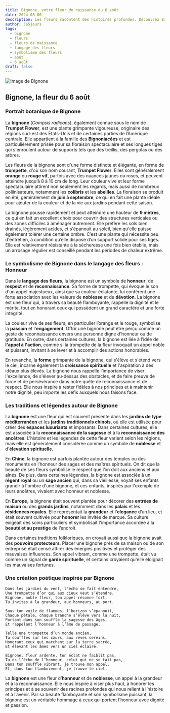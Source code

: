 ```yaml
---
title: Bignone, votre fleur de naissance du 6 août
date: 2024-08-06
description: Les fleurs racontent des histoires profondes. Découvrez Bignone, votre fleur de naissance du 6 août, ses symboles et récits fascinants. Plongez dans sa signification et son langage unique dans l'art floral.
author: 365jours
tags:
  - bignone
  - fleurs
  - fleurs de naissance
  - langage des fleurs
  - symbolisme des fleurs
  - août
  - 6 août
draft: false
---
```


![Image de Bignone](https://cdn.pixabay.com/photo/2020/06/14/14/59/flowers-5298209_1280.jpg#center)


## Bignone, la fleur du 6 août

### Portrait botanique de Bignone

La **bignone** (_Campsis radicans_), également connue sous le nom de **Trumpet Flower**, est une plante grimpante vigoureuse, originaire des régions sud-est des États-Unis et de certaines parties de l’Amérique centrale. Elle appartient à la famille des **Bignoniacées** et est particulièrement prisée pour sa floraison spectaculaire et ses longues tiges qui s'enroulent autour de supports tels que des treillis, des pergolas ou des arbres.

Les fleurs de la bignone sont d'une forme distincte et élégante, en forme de **trompette**, d'où son nom courant, **Trumpet Flower**. Elles sont généralement **orange** ou **rouge vif**, parfois avec des nuances jaunes ou roses, et peuvent atteindre jusqu’à 8 à 10 cm de long. Leur couleur vive et leur forme spectaculaire attirent non seulement les regards, mais aussi de nombreux pollinisateurs, notamment les **colibris** et les **abeilles**. La floraison se produit en été, généralement de **juin à septembre**, ce qui en fait une plante idéale pour ajouter de la couleur et de la vie aux jardins pendant cette saison.

La bignone pousse rapidement et peut atteindre une hauteur de **9 mètres**, ce qui en fait un excellent choix pour couvrir des structures verticales ou des zones difficiles à aménager autrement. Elle préfère les sols bien drainés, légèrement acides, et s'épanouit au soleil, bien qu'elle puisse également tolérer une certaine ombre. C’est une plante qui nécessite peu d'entretien, à condition qu’elle dispose d’un support solide pour ses tiges. Elle est relativement résistante à la sécheresse une fois bien établie, mais un arrosage régulier est conseillé pendant les périodes de chaleur extrême.

### Le symbolisme de Bignone dans le langage des fleurs : Honneur

Dans le **langage des fleurs**, la bignone est un symbole de **honneur**, de **respect** et de **reconnaissance**. Sa forme de trompette, qui évoque le son d'un appel majestueux, ainsi que sa couleur éclatante, lui confèrent une forte association avec les valeurs de **noblesse** et de **dévotion**. La bignone est une fleur qui, à travers sa beauté flamboyante, rappelle la dignité et le mérite, tout en honorant ceux qui possèdent un grand caractère et une forte intégrité.

La couleur vive de ses fleurs, en particulier l’orange et le rouge, symbolise la **passion** et l'**engagement**. Offrir une bignone peut être perçu comme un geste de reconnaissance envers une personne digne d'honneur ou de gratitude. En outre, dans certaines cultures, la bignone est liée à l’idée de **l'appel à l'action**, comme si la trompette de la fleur invoquait un appel noble et puissant, invitant à se lever et à accomplir des actions honorables.

En revanche, la **forme** grimpante de la bignone, qui s'élève et s'étend vers le ciel, incarne également la **croissance spirituelle** et l'aspiration à des idéaux plus élevés. La bignone nous rappelle l’importance de viser l'excellence, de s'élever au-dessus des obstacles, et de faire preuve de force et de persévérance dans notre quête de reconnaissance et de respect. Elle nous inspire à rester fidèles à nos principes et à maintenir notre dignité, peu importe les défis auxquels nous faisons face.

### Les traditions et légendes autour de Bignone

La **bignone** est une fleur qui est souvent présente dans les **jardins de type méditerranéen** et les **jardins traditionnels chinois**, où elle est utilisée pour créer des **espaces luxuriants** et imposants. Dans certaines cultures, elle est associée à la **reconnaissance de la sagesse** et à la **reconnaissance des ancêtres**. L’histoire et les légendes de cette fleur varient selon les régions, mais elle est généralement considérée comme un symbole de **noblesse** et d'**élevation spirituelle**.

En **Chine**, la bignone est parfois plantée autour des temples ou des monuments en l’honneur des sages et des maîtres spirituels. On dit que la beauté de ses fleurs symbolise le respect que l’on doit aux anciens et aux aînés. De plus, dans certaines légendes, la bignone est associée à un **régent royal** ou un **sage ancien** qui, dans sa vieillesse, voyait ses enfants grandir à l'ombre d'une bignone, et ces enfants, inspirés par l'exemple de leurs ancêtres, vivaient avec honneur et noblesse.

En **Europe**, la bignone était souvent plantée pour décorer des **entrées de maison** ou des **grands jardins**, notamment dans les **palais** et les **résidences royales**. Elle représentait la **grandeur** et l’**elegance** d’un lieu, et était souvent cultivée pour **honorer** les invités de marque. Sa culture exigeait des soins particuliers et symbolisait l'importance accordée à la **beauté et au prestige** de l’endroit.

Dans certaines traditions folkloriques, on croyait aussi que la bignone avait des **pouvoirs protecteurs**. Placer une bignone près de sa maison ou de son entreprise était censé attirer des énergies positives et protéger des mauvaises influences. Son appel vibrant, comme une trompette, était vu comme un signal de **garde spirituelle**, et certains croyaient qu'elle éloignait les mauvaises fortunes.

### Une création poétique inspirée par Bignone

```
Dans les jardins du vent, l'écho se fait entendre,
Une trompette d’or qui aux cieux veut s’étendre.
Bignone, noble fleur, ton appel résonne fort,
Tu invites à la grandeur, aux honneurs, au port.

Sous ton voile de flammes, l’horizon s’épanouit,
Chaque pétale, chaque branche s’élève vers la nuit,
Portant dans son souffle la sagesse des âges,
Et rappelant l’honneur à l’âme de passage.

Telle une trompette d’un monde ancien,
Tu souffles sur les cœurs, aux rêves sereins,
Honorant ceux qui marchent sur la terre sacrée,
Et élevant les âmes vers un ciel éclairé.

Bignone, fleur ardente, ton éclat ne faiblit pas,
Tu es l’écho de l’honneur, celui qui ne se tait pas,
Dans ton souffle vibrant, je trouve mon appel,
Et, dans ton flamboiement, je trouve le ciel.
```

La **bignone** est une fleur d’**honneur** et de **noblesse**, un appel à la grandeur et à la reconnaissance. Elle nous inspire à viser plus haut, à honorer les principes et à se souvenir des racines profondes qui nous relient à l’histoire et à l’avenir. Par sa beauté flamboyante et son symbolisme puissant, la bignone est un véritable hommage à ceux qui portent l’honneur avec dignité et passion.